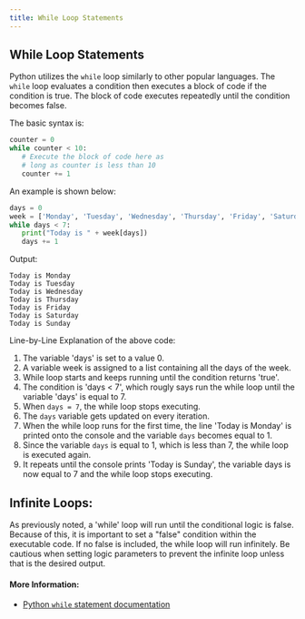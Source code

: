 ```yaml
---
title: While Loop Statements
---
```

## While Loop Statements

<!-- Please add any articles you think might be helpful to read before writing the article -->

Python utilizes the `while` loop similarly to other popular languages.  The `while` loop evaluates a condition then executes a block of code if the condition is true. The block of code executes repeatedly until the condition becomes false.

The basic syntax is:

```python
counter = 0
while counter < 10:
   # Execute the block of code here as
   # long as counter is less than 10
   counter += 1
```

An example is shown below:
```python
days = 0    
week = ['Monday', 'Tuesday', 'Wednesday', 'Thursday', 'Friday', 'Saturday', 'Sunday']
while days < 7:
   print("Today is " + week[days])
   days += 1
```

Output:

```
Today is Monday
Today is Tuesday
Today is Wednesday
Today is Thursday
Today is Friday
Today is Saturday
Today is Sunday
```
Line-by-Line Explanation of the above code:
1. The variable 'days' is set to a value 0.
2. A variable week is assigned to a list containing all the days of the week.
3. While loop starts and keeps running until the condition returns 'true'.
4. The condition is 'days < 7', which rougly says run the while loop until the variable 'days' is equal to 7.
5. When `days = 7`, the while loop stops executing.
6. The `days` variable gets updated on every iteration.
7. When the while loop runs for the first time, the line 'Today is Monday' is printed onto the console and the variable `days` becomes equal to 1.
8. Since the variable `days` is equal to 1, which is less than 7, the while loop is executed again.
9. It repeats until the console prints 'Today is Sunday', the variable days is now equal to 7 and the while loop stops executing. 

## Infinite Loops:

As previously noted, a 'while' loop will run until the conditional logic is false. Because of this, it is important to set a "false" condition within the executable code. If no false is included, the while loop will run infinitely. Be cautious when setting logic parameters to prevent the infinite loop unless that is the desired output. 


#### More Information:

- <a href='https://docs.python.org/3/reference/compound_stmts.html#the-while-statement' target='_blank' rel='nofollow'>Python `while` statement documentation</a>
